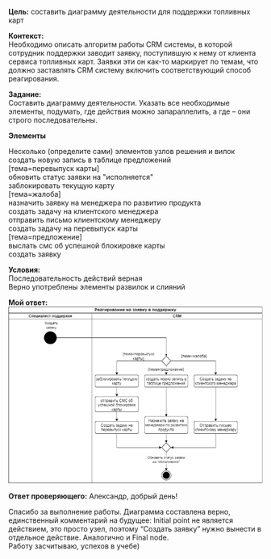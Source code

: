 **Цель:** составить диаграмму деятельности для поддержки топливных карт

**Контекст:**  
Необходимо описать алгоритм работы CRM системы, в которой сотрудник поддержки заводит заявку, поступившую к нему от клиента сервиса топливных карт. Заявки эти он как-то маркирует по темам, что должно заставлять CRM систему включить соответствующий способ реагирования.

**Задание:**  
Составить диаграмму деятельности. Указать все необходимые элементы, подумать, где действия можно запараллелить, а где – они строго последовательны.

**Элементы**

Несколько (определите сами) элементов узлов решения и вилок  
создать новую запись в таблице предложений  
[тема=перевыпуск карты]  
обновить статус заявки на "исполняется"  
заблокировать текущую карту  
[тема=жалоба]  
назначить заявку на менеджера по развитию продукта  
создать задачу на клиентского менеджера  
отправить письмо клиентскому менеджеру  
создать задачу на перевыпуск карты  
[тема=предложение]  
выслать смс об успешной блокировке карты  
создать заявку

**Условия:**  
Последовательность действий верная  
Верно употреблены элементы развилок и слияний

**Мой ответ:**
![](attachments/Pasted%20image%2020240423180318.png)

**Ответ проверяющего:**
Александр, добрый день!

Спасибо за выполнение работы. Диаграмма составлена верно, единственный комментарий на будущее: Initial point не является действием, это просто узел, поэтому “Создать заявку” нужно вынести в отдельное действие. Аналогично и Final node.  
Работу засчитываю, успехов в учебе)